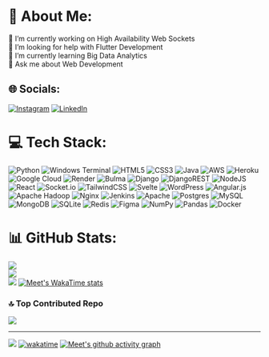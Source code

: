 # 🦘 About Me:
🔭 I’m currently working on High Availability Web Sockets <br>🤝 I’m looking for help with Flutter Development <br>🌱 I’m currently learning Big Data Analytics<br>💬 Ask me about Web Development<br>


## 🌐 Socials:
[![Instagram](https://img.shields.io/badge/Instagram-%23E4405F.svg?logo=Instagram&logoColor=white)](https://instagram.com/mee.tttttt) [![LinkedIn](https://img.shields.io/badge/LinkedIn-%230077B5.svg?logo=linkedin&logoColor=white)](https://linkedin.com/in/meet-jamsutkar) 

# 💻 Tech Stack:
![Python](https://img.shields.io/badge/python-3670A0?style=for-the-badge&logo=python&logoColor=ffdd54) ![Windows Terminal](https://img.shields.io/badge/Windows%20Terminal-%234D4D4D.svg?style=for-the-badge&logo=windows-terminal&logoColor=white) ![HTML5](https://img.shields.io/badge/html5-%23E34F26.svg?style=for-the-badge&logo=html5&logoColor=white) ![CSS3](https://img.shields.io/badge/css3-%231572B6.svg?style=for-the-badge&logo=css3&logoColor=white) ![Java](https://img.shields.io/badge/java-%23ED8B00.svg?style=for-the-badge&logo=openjdk&logoColor=white) ![AWS](https://img.shields.io/badge/AWS-%23FF9900.svg?style=for-the-badge&logo=amazon-aws&logoColor=white) ![Heroku](https://img.shields.io/badge/heroku-%23430098.svg?style=for-the-badge&logo=heroku&logoColor=white) ![Google Cloud](https://img.shields.io/badge/GoogleCloud-%234285F4.svg?style=for-the-badge&logo=google-cloud&logoColor=white) ![Render](https://img.shields.io/badge/Render-%46E3B7.svg?style=for-the-badge&logo=render&logoColor=white) ![Bulma](https://img.shields.io/badge/bulma-00D0B1?style=for-the-badge&logo=bulma&logoColor=white) ![Django](https://img.shields.io/badge/django-%23092E20.svg?style=for-the-badge&logo=django&logoColor=white) ![DjangoREST](https://img.shields.io/badge/DJANGO-REST-ff1709?style=for-the-badge&logo=django&logoColor=white&color=ff1709&labelColor=gray) ![NodeJS](https://img.shields.io/badge/node.js-6DA55F?style=for-the-badge&logo=node.js&logoColor=white) ![React](https://img.shields.io/badge/react-%2320232a.svg?style=for-the-badge&logo=react&logoColor=%2361DAFB) ![Socket.io](https://img.shields.io/badge/Socket.io-black?style=for-the-badge&logo=socket.io&badgeColor=010101) ![TailwindCSS](https://img.shields.io/badge/tailwindcss-%2338B2AC.svg?style=for-the-badge&logo=tailwind-css&logoColor=white) ![Svelte](https://img.shields.io/badge/svelte-%23f1413d.svg?style=for-the-badge&logo=svelte&logoColor=white) ![WordPress](https://img.shields.io/badge/WordPress-%23117AC9.svg?style=for-the-badge&logo=WordPress&logoColor=white) ![Angular.js](https://img.shields.io/badge/angular.js-%23E23237.svg?style=for-the-badge&logo=angularjs&logoColor=white) ![Apache Hadoop](https://img.shields.io/badge/Apache%20Hadoop-66CCFF?style=for-the-badge&logo=apachehadoop&logoColor=black) ![Nginx](https://img.shields.io/badge/nginx-%23009639.svg?style=for-the-badge&logo=nginx&logoColor=white) ![Jenkins](https://img.shields.io/badge/jenkins-%232C5263.svg?style=for-the-badge&logo=jenkins&logoColor=white) ![Apache](https://img.shields.io/badge/apache-%23D42029.svg?style=for-the-badge&logo=apache&logoColor=white) ![Postgres](https://img.shields.io/badge/postgres-%23316192.svg?style=for-the-badge&logo=postgresql&logoColor=white) ![MySQL](https://img.shields.io/badge/mysql-%2300000f.svg?style=for-the-badge&logo=mysql&logoColor=white) ![MongoDB](https://img.shields.io/badge/MongoDB-%234ea94b.svg?style=for-the-badge&logo=mongodb&logoColor=white) ![SQLite](https://img.shields.io/badge/sqlite-%2307405e.svg?style=for-the-badge&logo=sqlite&logoColor=white) ![Redis](https://img.shields.io/badge/redis-%23DD0031.svg?style=for-the-badge&logo=redis&logoColor=white) ![Figma](https://img.shields.io/badge/figma-%23F24E1E.svg?style=for-the-badge&logo=figma&logoColor=white) ![NumPy](https://img.shields.io/badge/numpy-%23013243.svg?style=for-the-badge&logo=numpy&logoColor=white) ![Pandas](https://img.shields.io/badge/pandas-%23150458.svg?style=for-the-badge&logo=pandas&logoColor=white) ![Docker](https://img.shields.io/badge/docker-%230db7ed.svg?style=for-the-badge&logo=docker&logoColor=white)
# 📊 GitHub Stats:
![](https://github-readme-stats.vercel.app/api?username=MeJaM35&theme=merko&hide_border=false&include_all_commits=false&count_private=true)<br/>
![](https://github-readme-streak-stats.herokuapp.com/?user=MeJaM35&theme=merko&hide_border=false)<br/>
![](https://github-readme-stats.vercel.app/api/top-langs/?username=MeJaM35&theme=merko&hide_border=false&include_all_commits=false&count_private=true&layout=compact)
[![Meet's WakaTime stats](https://github-readme-stats.vercel.app/api/wakatime?username=MeJaM35&theme=merko)](https://github.com/anuraghazra/github-readme-stats)


### 🔝 Top Contributed Repo
![](https://github-contributor-stats.vercel.app/api?username=MeJaM35&limit=5&theme=merko&combine_all_yearly_contributions=true)




---
[![](https://visitcount.itsvg.in/api?id=MeJaM35&icon=0&color=0)](https://visitcount.itsvg.in)
[![wakatime](https://wakatime.com/badge/user/018d74e2-fe91-4cd1-af59-a5872e67865f.svg)](https://wakatime.com/@018d74e2-fe91-4cd1-af59-a5872e67865f)
[![Meet's github activity graph](https://github-readme-activity-graph.vercel.app/graph?username=MeJaM35&theme=merko)](https://github.com/ashutosh00710/github-readme-activity-graph)


<!-- Proudly created with GPRM ( https://gprm.itsvg.in ) -->
